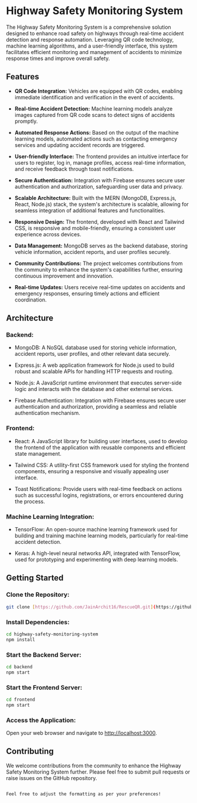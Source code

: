# Highway Safety Monitoring System

The Highway Safety Monitoring System is a comprehensive solution designed to enhance road safety on highways through real-time accident detection and response automation. Leveraging QR code technology, machine learning algorithms, and a user-friendly interface, this system facilitates efficient monitoring and management of accidents to minimize response times and improve overall safety.

## Features

- **QR Code Integration:** Vehicles are equipped with QR codes, enabling immediate identification and verification in the event of accidents.
  
- **Real-time Accident Detection:** Machine learning models analyze images captured from QR code scans to detect signs of accidents promptly.
  
- **Automated Response Actions:** Based on the output of the machine learning models, automated actions such as contacting emergency services and updating accident records are triggered.
  
- **User-friendly Interface:** The frontend provides an intuitive interface for users to register, log in, manage profiles, access real-time information, and receive feedback through toast notifications.
  
- **Secure Authentication:** Integration with Firebase ensures secure user authentication and authorization, safeguarding user data and privacy.
  
- **Scalable Architecture:** Built with the MERN (MongoDB, Express.js, React, Node.js) stack, the system's architecture is scalable, allowing for seamless integration of additional features and functionalities.
  
- **Responsive Design:** The frontend, developed with React and Tailwind CSS, is responsive and mobile-friendly, ensuring a consistent user experience across devices.
  
- **Data Management:** MongoDB serves as the backend database, storing vehicle information, accident reports, and user profiles securely.
  
- **Community Contributions:** The project welcomes contributions from the community to enhance the system's capabilities further, ensuring continuous improvement and innovation.
  
- **Real-time Updates:** Users receive real-time updates on accidents and emergency responses, ensuring timely actions and efficient coordination.

## Architecture

### Backend:

- MongoDB: A NoSQL database used for storing vehicle information, accident reports, user profiles, and other relevant data securely.
  
- Express.js: A web application framework for Node.js used to build robust and scalable APIs for handling HTTP requests and routing.
  
- Node.js: A JavaScript runtime environment that executes server-side logic and interacts with the database and other external services.
  
- Firebase Authentication: Integration with Firebase ensures secure user authentication and authorization, providing a seamless and reliable authentication mechanism.

### Frontend:

- React: A JavaScript library for building user interfaces, used to develop the frontend of the application with reusable components and efficient state management.
  
- Tailwind CSS: A utility-first CSS framework used for styling the frontend components, ensuring a responsive and visually appealing user interface.
  
- Toast Notifications: Provide users with real-time feedback on actions such as successful logins, registrations, or errors encountered during the process.

### Machine Learning Integration:

- TensorFlow: An open-source machine learning framework used for building and training machine learning models, particularly for real-time accident detection.
  
- Keras: A high-level neural networks API, integrated with TensorFlow, used for prototyping and experimenting with deep learning models.

## Getting Started

### Clone the Repository:

```bash
git clone [https://github.com/JainArchit16/RescueQR.git](https://github.com/JainArchit16/RescueQR.git)
```

### Install Dependencies:

```bash
cd highway-safety-monitoring-system
npm install
```

### Start the Backend Server:

```bash
cd backend
npm start
```

### Start the Frontend Server:

```bash
cd frontend
npm start
```

### Access the Application:

Open your web browser and navigate to [http://localhost:3000](http://localhost:3000).

## Contributing

We welcome contributions from the community to enhance the Highway Safety Monitoring System further. Please feel free to submit pull requests or raise issues on the GitHub repository.
```

Feel free to adjust the formatting as per your preferences!
